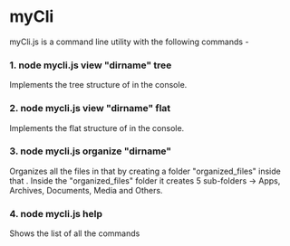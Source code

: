 # myCli

myCli.js is a command line utility with the following commands -

### 1. node mycli.js view "dirname" tree
Implements the tree structure of <dirname> in the console.

### 2. node mycli.js view "dirname" flat
Implements the flat structure of <dirname> in the console.

### 3. node mycli.js organize "dirname"
Organizes all the files in that <dirname> by creating a folder "organized_files" inside that <dirname>. Inside the "organized_files" folder it creates 5 sub-folders -> Apps, Archives, Documents, Media and Others. 

### 4. node mycli.js help
Shows the list of all the commands
